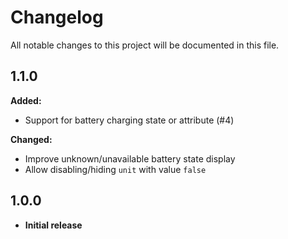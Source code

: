 # Changelog
All notable changes to this project will be documented in this file.

## 1.1.0

**Added:**
- Support for battery charging state or attribute (#4)

**Changed:**
- Improve unknown/unavailable battery state display
- Allow disabling/hiding `unit` with value `false`

## 1.0.0

- **Initial release**
